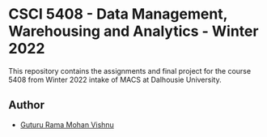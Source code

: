 # CSCI 5408 - Data Management, Warehousing and Analytics - Winter 2022
This repository contains the assignments and final project for the course 5408 from Winter 2022 intake of MACS at Dalhousie University.

## Author
- [Guturu Rama Mohan Vishnu](https://github.com/grmvishnu)
